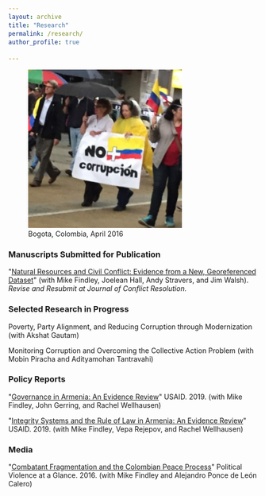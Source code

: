 ```yaml
---
layout: archive
title: "Research"
permalink: /research/
author_profile: true
  
---
```


<figure style="width: 310px" class="align-right">
  <img src="/images/corruption_colombia.jpg" alt="" />
  <figcaption>Bogota, Colombia, April 2016</figcaption>
</figure>

### Manuscripts Submitted for Publication

"[Natural Resources and Civil Conflict: Evidence from a New, Georeferenced Dataset](https://mikedenly.com/files/DFHSW_Natural_Resources_Civil_Conflict-Evidence_New_Georeferenced_Dataset_May232019.pdf)" (with Mike Findley, Joelean Hall, Andy Stravers, and Jim Walsh). *Revise and Resubmit at Journal of Conflict Resolution.*

### Selected Research in Progress

Poverty, Party Alignment, and Reducing Corruption through Modernization (with Akshat Gautam)

Monitoring Corruption and Overcoming the Collective Action Problem (with Mobin Piracha and Adityamohan Tantravahi)

### Policy Reports 

"[Governance in Armenia: An Evidence Review](https://pdf.usaid.gov/pdf_docs/PA00TNMG.pdf)" USAID. 2019. (with Mike Findley, John Gerring, and Rachel Wellhausen)

"[Integrity Systems and the Rule of Law in Armenia: An Evidence Review](https://pdf.usaid.gov/pdf_docs/PA00TNMJ.pdf)" USAID. 2019. (with Mike Findley, Vepa Rejepov, and Rachel Wellhausen)

### Media

"[Combatant Fragmentation and the Colombian Peace Process](https://politicalviolenceataglance.org/2016/05/09/spoiler-alert-combatant-fragmentation-and-the-colombian-peace-process/)" Political Violence at a Glance. 2016. (with Mike Findley and Alejandro Ponce de León Calero)
